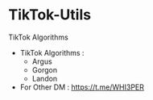# TikTok-Utils
TikTok Algorithms
- TikTok Algorithms :
  - Argus
  - Gorgon
  - Landon
- For Other DM : https://t.me/WHI3PER
